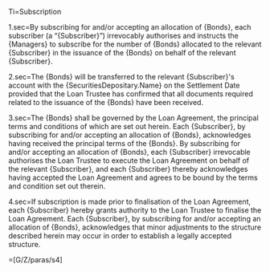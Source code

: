 Ti=Subscription

1.sec=By subscribing for and/or accepting an allocation of {Bonds}, each subscriber (a “{Subscriber}”) irrevocably authorises and instructs the {Managers} to subscribe for the number of {Bonds} allocated to the relevant {Subscriber} in the issuance of the {Bonds} on behalf of the relevant {Subscriber}.

2.sec=The {Bonds} will be transferred to the relevant {Subscriber}'s account with the {SecuritiesDepositary.Name} on the Settlement Date provided that the Loan Trustee has confirmed that all documents required related to the issuance of the {Bonds} have been received.

3.sec=The {Bonds} shall be governed by the Loan Agreement, the principal terms and conditions of which are set out herein. Each {Subscriber}, by subscribing for and/or accepting an allocation of {Bonds}, acknowledges having received the principal terms of the {Bonds}. By subscribing for and/or accepting an allocation of {Bonds}, each {Subscriber} irrevocable authorises the Loan Trustee to execute the Loan Agreement on behalf of the relevant {Subscriber}, and each {Subscriber} thereby acknowledges having accepted the Loan Agreement and agrees to be bound by the terms and condition set out therein.

4.sec=If subscription is made prior to finalisation of the Loan Agreement, each {Subscriber} hereby grants authority to the Loan Trustee to finalise the Loan Agreement. Each {Subscriber}, by subscribing for and/or accepting an allocation of {Bonds}, acknowledges that minor adjustments to the structure described herein may occur in order to establish a legally accepted structure.

=[G/Z/paras/s4]